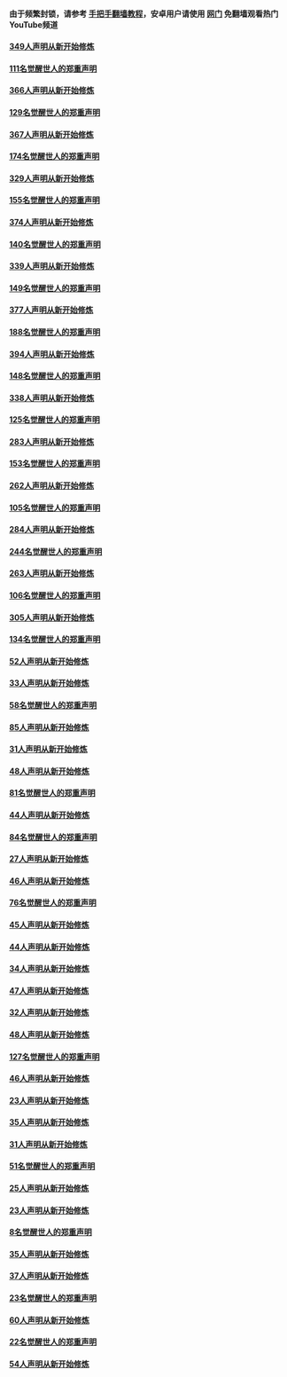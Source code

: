 #### 由于频繁封锁，请参考 [手把手翻墙教程](https://github.com/gfw-breaker/guides/wiki/)，安卓用户请使用 [网门](https://github.com/gfw-breaker/nogfw/blob/master/dl.md?t=06160901) 免翻墙观看热门YouTube频道 

#### [349人声明从新开始修炼](../pages/91/426969.md?t=06160901) 

#### [111名觉醒世人的郑重声明](../pages/91/426968.md?t=06160901) 

#### [366人声明从新开始修炼](../pages/91/426737.md?t=06160901) 

#### [129名觉醒世人的郑重声明](../pages/91/426736.md?t=06160901) 

#### [367人声明从新开始修炼](../pages/91/426421.md?t=06160901) 

#### [174名觉醒世人的郑重声明](../pages/91/426420.md?t=06160901) 

#### [329人声明从新开始修炼](../pages/91/426139.md?t=06160901) 

#### [155名觉醒世人的郑重声明](../pages/91/426138.md?t=06160901) 

#### [374人声明从新开始修炼](../pages/91/425811.md?t=06160901) 

#### [140名觉醒世人的郑重声明](../pages/91/425810.md?t=06160901) 

#### [339人声明从新开始修炼](../pages/91/425690.md?t=06160901) 

#### [149名觉醒世人的郑重声明](../pages/91/425689.md?t=06160901) 

#### [377人声明从新开始修炼](../pages/91/424867.md?t=06160901) 

#### [188名觉醒世人的郑重声明](../pages/91/424866.md?t=06160901) 

#### [394人声明从新开始修炼](../pages/91/423914.md?t=06160901) 

#### [148名觉醒世人的郑重声明](../pages/91/423913.md?t=06160901) 

#### [338人声明从新开始修炼](../pages/91/423540.md?t=06160901) 

#### [125名觉醒世人的郑重声明](../pages/91/423539.md?t=06160901) 

#### [283人声明从新开始修炼](../pages/91/423296.md?t=06160901) 

#### [153名觉醒世人的郑重声明](../pages/91/423295.md?t=06160901) 

#### [262人声明从新开始修炼](../pages/91/423004.md?t=06160901) 

#### [105名觉醒世人的郑重声明](../pages/91/423003.md?t=06160901) 

#### [284人声明从新开始修炼](../pages/91/422707.md?t=06160901) 

#### [244名觉醒世人的郑重声明](../pages/91/422706.md?t=06160901) 

#### [263人声明从新开始修炼](../pages/91/422553.md?t=06160901) 

#### [106名觉醒世人的郑重声明](../pages/91/422552.md?t=06160901) 

#### [305人声明从新开始修炼](../pages/91/422153.md?t=06160901) 

#### [134名觉醒世人的郑重声明](../pages/91/422152.md?t=06160901) 

#### [52人声明从新开始修炼](../pages/91/421846.md?t=06160901) 

#### [33人声明从新开始修炼](../pages/91/421804.md?t=06160901) 

#### [58名觉醒世人的郑重声明](../pages/91/421845.md?t=06160901) 

#### [85人声明从新开始修炼](../pages/91/421769.md?t=06160901) 

#### [31人声明从新开始修炼](../pages/91/421763.md?t=06160901) 

#### [48人声明从新开始修炼](../pages/91/421605.md?t=06160901) 

#### [81名觉醒世人的郑重声明](../pages/91/421656.md?t=06160901) 

#### [44人声明从新开始修炼](../pages/91/421544.md?t=06160901) 

#### [84名觉醒世人的郑重声明](../pages/91/421543.md?t=06160901) 

#### [27人声明从新开始修炼](../pages/91/421465.md?t=06160901) 

#### [46人声明从新开始修炼](../pages/91/421454.md?t=06160901) 

#### [76名觉醒世人的郑重声明](../pages/91/421453.md?t=06160901) 

#### [45人声明从新开始修炼](../pages/91/421452.md?t=06160901) 

#### [44人声明从新开始修炼](../pages/91/421422.md?t=06160901) 

#### [34人声明从新开始修炼](../pages/91/421322.md?t=06160901) 

#### [47人声明从新开始修炼](../pages/91/421264.md?t=06160901) 

#### [32人声明从新开始修炼](../pages/91/421225.md?t=06160901) 

#### [48人声明从新开始修炼](../pages/91/421202.md?t=06160901) 

#### [127名觉醒世人的郑重声明](../pages/91/421224.md?t=06160901) 

#### [46人声明从新开始修炼](../pages/91/421203.md?t=06160901) 

#### [23人声明从新开始修炼](../pages/91/421138.md?t=06160901) 

#### [35人声明从新开始修炼](../pages/91/421122.md?t=06160901) 

#### [31人声明从新开始修炼](../pages/91/421081.md?t=06160901) 

#### [51名觉醒世人的郑重声明](../pages/91/421080.md?t=06160901) 

#### [25人声明从新开始修炼](../pages/91/421020.md?t=06160901) 

#### [23人声明从新开始修炼](../pages/91/420884.md?t=06160901) 

#### [8名觉醒世人的郑重声明](../pages/91/420883.md?t=06160901) 

#### [35人声明从新开始修炼](../pages/91/420809.md?t=06160901) 

#### [37人声明从新开始修炼](../pages/91/420766.md?t=06160901) 

#### [23名觉醒世人的郑重声明](../pages/91/420765.md?t=06160901) 

#### [60人声明从新开始修炼](../pages/91/420727.md?t=06160901) 

#### [22名觉醒世人的郑重声明](../pages/91/420726.md?t=06160901) 

#### [54人声明从新开始修炼](../pages/91/420529.md?t=06160901) 

